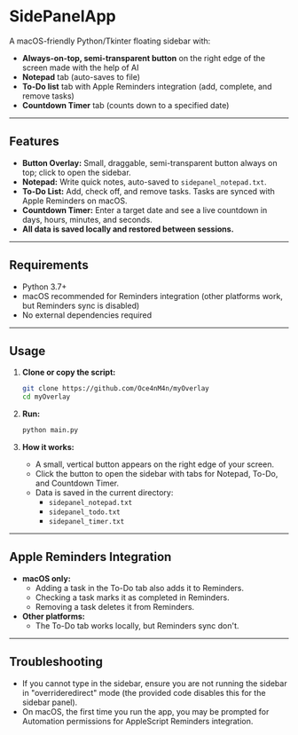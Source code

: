 # SidePanelApp

A macOS-friendly Python/Tkinter floating sidebar with:
- **Always-on-top, semi-transparent button** on the right edge of the screen made with the help of AI
- **Notepad** tab (auto-saves to file)
- **To-Do list** tab with Apple Reminders integration (add, complete, and remove tasks)
- **Countdown Timer** tab (counts down to a specified date)

---

## Features

- **Button Overlay:** Small, draggable, semi-transparent button always on top; click to open the sidebar.
- **Notepad:** Write quick notes, auto-saved to `sidepanel_notepad.txt`.
- **To-Do List:** Add, check off, and remove tasks. Tasks are synced with Apple Reminders on macOS.
- **Countdown Timer:** Enter a target date and see a live countdown in days, hours, minutes, and seconds.
- **All data is saved locally and restored between sessions.**

---

## Requirements

- Python 3.7+
- macOS recommended for Reminders integration (other platforms work, but Reminders sync is disabled)
- No external dependencies required

---

## Usage

1. **Clone or copy the script:**
    ```sh
    git clone https://github.com/Oce4nM4n/myOverlay
    cd myOverlay
    ```

2. **Run:**
    ```sh
    python main.py
    ```

3. **How it works:**
    - A small, vertical button appears on the right edge of your screen.
    - Click the button to open the sidebar with tabs for Notepad, To-Do, and Countdown Timer.
    - Data is saved in the current directory:
        - `sidepanel_notepad.txt`
        - `sidepanel_todo.txt`
        - `sidepanel_timer.txt`

---

## Apple Reminders Integration

- **macOS only:**
  - Adding a task in the To-Do tab also adds it to Reminders.
  - Checking a task marks it as completed in Reminders.
  - Removing a task deletes it from Reminders.
- **Other platforms:**
  - The To-Do tab works locally, but Reminders sync don't.

---


## Troubleshooting

- If you cannot type in the sidebar, ensure you are not running the sidebar in "overrideredirect" mode (the provided code disables this for the sidebar panel).
- On macOS, the first time you run the app, you may be prompted for Automation permissions for AppleScript Reminders integration.
